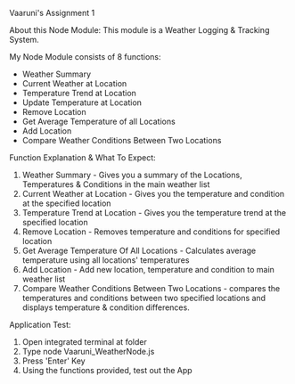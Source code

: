 Vaaruni's Assignment 1

About this Node Module:
This module is a Weather Logging & Tracking System.

My Node Module consists of 8 functions: 
- Weather Summary
- Current Weather at Location
- Temperature Trend at Location
- Update Temperature at Location
- Remove Location
- Get Average Temperature of all Locations
- Add Location
- Compare Weather Conditions Between Two Locations

Function Explanation & What To Expect:
1. Weather Summary - Gives you a summary of the Locations, Temperatures & Conditions in the main weather list 
2. Current Weather at Location - Gives you the temperature and condition at the specified location
3. Temperature Trend at Location - Gives you the temperature trend at the specified location
4. Remove Location - Removes temperature and conditions for specified location
5. Get Average Temperature Of All Locations - Calculates average temperature using all locations' temperatures
6. Add Location - Add new location, temperature and condition to main weather list
7. Compare Weather Conditions Between Two Locations - compares the temperatures and conditions between two specified locations and displays temperature & condition differences. 

Application Test:
1. Open integrated terminal at folder
2.  Type node Vaaruni_WeatherNode.js
3. Press 'Enter' Key
4. Using the functions provided, test out the App
